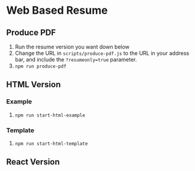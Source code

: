 # Web Based Resume

## Produce PDF

1. Run the resume version you want down below
2. Change the URL in `scripts/produce-pdf.js` to the URL in your address bar, and include the `?resumeonly=true` parameter.
3. `npm run produce-pdf`

## HTML Version

### Example

1. `npm run start-html-example`

### Template

1. `npm run start-html-template`

## React Version